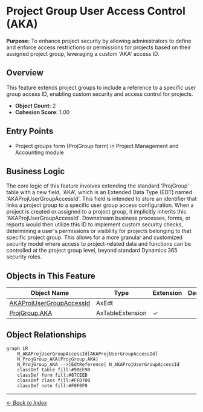 # Project Group User Access Control (AKA)

**Purpose:** To enhance project security by allowing administrators to define and enforce access restrictions or permissions for projects based on their assigned project group, leveraging a custom 'AKA' access ID.

## Overview

This feature extends project groups to include a reference to a specific user group access ID, enabling custom security and access control for projects.

- **Object Count:** 2
- **Cohesion Score:** 1.00

## Entry Points

- Project groups form (ProjGroup form) in Project Management and Accounting module

## Business Logic

The core logic of this feature involves extending the standard 'ProjGroup' table with a new field, 'AKA', which is an Extended Data Type (EDT) named 'AKAProjUserGroupAccessId'. This field is intended to store an identifier that links a project group to a specific user group access configuration. When a project is created or assigned to a project group, it implicitly inherits this 'AKAProjUserGroupAccessId'. Downstream business processes, forms, or reports would then utilize this ID to implement custom security checks, determining a user's permissions or visibility for projects belonging to that specific project group. This allows for a more granular and customized security model where access to project-related data and functions can be controlled at the project group level, beyond standard Dynamics 365 security roles.

## Objects in This Feature

| Object Name | Type | Extension | Description |
|-------------|------|-----------|-------------|
| [AKAProjUserGroupAccessId](Objects/AKAProjUserGroupAccessId.md) | AxEdt |  |  |
| [ProjGroup.AKA](Objects/ProjGroup.AKA.md) | AxTableExtension | ✓ |  |

## Object Relationships

```mermaid
graph LR
    N_AKAProjUserGroupAccessId[AKAProjUserGroupAccessId]
    N_ProjGroup_AKA[ProjGroup.AKA]
    N_ProjGroup_AKA -->|EdtReference| N_AKAProjUserGroupAccessId
    classDef table fill:#90EE90
    classDef form fill:#87CEEB
    classDef class fill:#FFD700
    classDef note fill:#F0F0F0
```


---

*[← Back to Index](../../index.md)*
